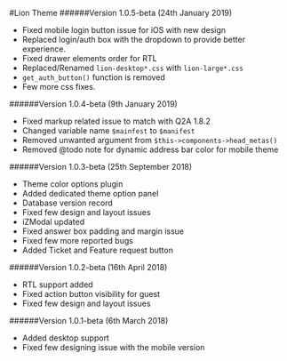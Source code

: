 #Lion Theme
######Version 1.0.5-beta (24th January 2019)
- Fixed mobile login button issue for iOS with new design
- Replaced login/auth box with the dropdown to provide better experience.
- Fixed drawer elements order for RTL 
- Replaced/Renamed `lion-desktop*.css` with `lion-large*.css`
- `get_auth_button()` function is removed
- Few more css fixes.

######Version 1.0.4-beta (9th January 2019)
- Fixed markup related issue to match with Q2A 1.8.2
- Changed variable name `$mainfest` to `$manifest`
- Removed unwanted argument from `$this->components->head_metas()`
- Removed @todo note for dynamic address bar color for mobile theme


######Version 1.0.3-beta (25th September 2018)
- Theme color options plugin
- Added dedicated theme option panel
- Database version record
- Fixed few design and layout issues
- iZModal updated
- Fixed answer box padding and margin issue
- Fixed few more reported bugs
- Added Ticket and Feature request button

######Version 1.0.2-beta (16th April 2018)
- RTL support added
- Fixed action button visibility for guest
- Fixed few design and layout issues

######Version 1.0.1-beta (6th March 2018)
- Added desktop support
- Fixed few designing issue with the mobile version

[screenshot]: http://q2amarket.com/updates/lion/lion-color-options.jpg